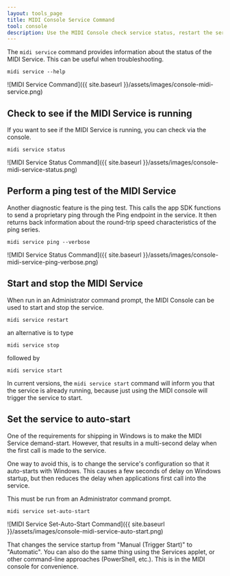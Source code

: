 ```yaml
---
layout: tools_page
title: MIDI Console Service Command
tool: console
description: Use the MIDI Console check service status, restart the service, etc.
---
```


The `midi service` command provides information about the status of the MIDI Service. This can be useful when troubleshooting.

```
midi service --help
```
![MIDI Service Command]({{ site.baseurl }}/assets/images/console-midi-service.png)


## Check to see if the MIDI Service is running

If you want to see if the MIDI Service is running, you can check via the console.

```
midi service status
```

![MIDI Service Status Command]({{ site.baseurl }}/assets/images/console-midi-service-status.png)

## Perform a ping test of the MIDI Service

Another diagnostic feature is the ping test. This calls the app SDK functions to send a proprietary ping through the Ping endpoint in the service. It then returns back information about the round-trip speed characteristics of the ping series.

```
midi service ping --verbose
```

![MIDI Service Status Command]({{ site.baseurl }}/assets/images/console-midi-service-ping-verbose.png)

## Start and stop the MIDI Service

When run in an Administrator command prompt, the MIDI Console can be used to start and stop the service.

```
midi service restart
```

an alternative is to type

```
midi service stop
```

followed by 

```
midi service start
```

In current versions, the `midi service start` command will inform you that the service is already running, because just using the MIDI console will trigger the service to start.

## Set the service to auto-start

One of the requirements for shipping in Windows is to make the MIDI Service demand-start. However, that results in a multi-second delay when the first call is made to the service.

One way to avoid this, is to change the service's configuration so that it auto-starts with Windows. This causes a few seconds of delay on Windows startup, but then reduces the delay when applications first call into the service.

This must be run from an Administrator command prompt.

```
midi service set-auto-start
```

![MIDI Service Set-Auto-Start Command]({{ site.baseurl }}/assets/images/console-midi-service-auto-start.png)

That changes the service startup from "Manual (Trigger Start)" to "Automatic". You can also do the same thing using the Services applet, or other command-line approaches (PowerShell, etc.). This is in the MIDI console for convenience.
